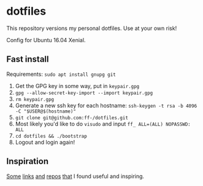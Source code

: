# dotfiles

This repository versions my personal dotfiles. Use at your own risk!

Config for Ubuntu 16.04 Xenial.

## Fast install

Requirements: `sudo apt install gnupg git`

1. Get the GPG key in some way, put in `keypair.gpg`
2. `gpg --allow-secret-key-import --import keypair.gpg`
3. `rm keypair.gpg`
4. Generate a new ssh key for each hostname: `ssh-keygen -t rsa -b 4096 -C "$USER@$(hostname)"`
5. `git clone git@github.com:ff-/dotfiles.git`
6. Most likely you'd like to do `visudo` and input `ff_ ALL=(ALL) NOPASSWD: ALL`
7. `cd dotfiles && ./bootstrap`
8. Logout and login again!

## Inspiration

[Some](https://medium.com/@webprolific/getting-started-with-dotfiles-43c3602fd789#.188hq56fb)
[links](https://github.com/mathiasbynens/dotfiles)
[and](https://github.com/webpro/dotfiles)
[repos](https://github.com/thypon/dotconfig)
[that](https://github.com/skeeto/dotfiles)
I found useful and inspiring.
